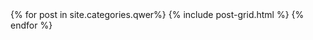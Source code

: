 
<div class="tiles">
{% for post in site.categories.qwer%}
  {% include post-grid.html %}
{% endfor %}
</div>